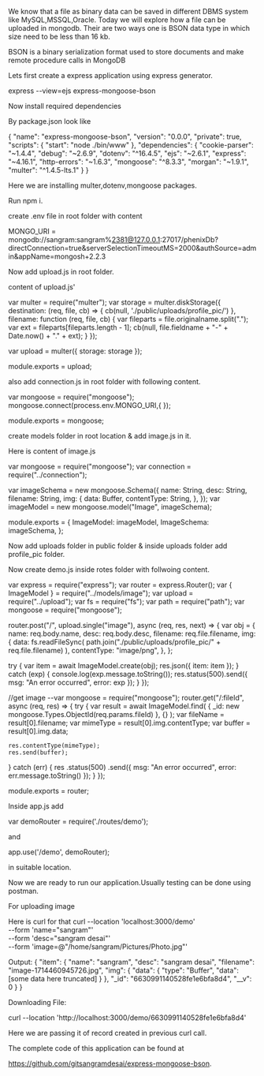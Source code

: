 We know that a file as binary data can be saved in different DBMS system like
MySQL,MSSQL,Oracle. Today we will explore how a file can be uploaded in mongodb.
Their are two ways one is BSON data type in which size need to be less than 16
kb.

BSON is a binary serialization format used to store documents and make remote
procedure calls in MongoDB


Lets first create a express application using express generator.

express --view=ejs express-mongoose-bson


Now install required dependencies

By package.json look like

{
  "name": "express-mongoose-bson",
  "version": "0.0.0",
  "private": true,
  "scripts": {
    "start": "node ./bin/www"
  },
  "dependencies": {
    "cookie-parser": "~1.4.4",
    "debug": "~2.6.9",
    "dotenv": "^16.4.5",
    "ejs": "~2.6.1",
    "express": "~4.16.1",
    "http-errors": "~1.6.3",
    "mongoose": "^8.3.3",
    "morgan": "~1.9.1",
    "multer": "^1.4.5-lts.1"
  }
}


Here we are installing multer,dotenv,mongoose packages.

Run npm i.

create .env file in root folder with content

MONGO_URI = mongodb://sangram:sangram%2381@127.0.0.1:27017/phenixDb?directConnection=true&serverSelectionTimeoutMS=2000&authSource=admin&appName=mongosh+2.2.3


Now add upload.js in root folder.

content of upload.js'

var multer = require("multer");
var storage = multer.diskStorage({
  destination: (req, file, cb) => {
    cb(null, './public/uploads/profile_pic/')
  },
  filename: function (req, file, cb) {
    var fileparts = file.originalname.split(".");
    var ext = fileparts[fileparts.length - 1];
    cb(null, file.fieldname + "-" + Date.now() + "." + ext);
  }
});

var upload = multer({ storage: storage });

module.exports = upload;

also add connection.js in root folder with following content.

var mongoose = require("mongoose");
mongoose.connect(process.env.MONGO_URI,{ });

module.exports = mongoose;


create models folder in root location & add image.js in it.

Here is content of image.js

var mongoose = require("mongoose");
var connection = require("../connection");

var imageSchema = new mongoose.Schema({
  name: String,
  desc: String,
  filename: String,
  img: {
    data: Buffer,
    contentType: String,
  },
});
var imageModel = new mongoose.model("Image", imageSchema);

module.exports = {
  ImageModel: imageModel,
  ImageSchema: imageSchema,
};


Now add uploads folder in public folder & inside uploads folder add profile_pic folder.

Now create demo.js inside rotes folder with follwoing content.

var express = require("express");
var router = express.Router();
var { ImageModel } = require("../models/image");
var upload = require("../upload");
var fs = require("fs");
var path = require("path");
var mongoose = require("mongoose");

router.post("/", upload.single("image"), async (req, res, next) => {
  var obj = {
    name: req.body.name,
    desc: req.body.desc,
    filename: req.file.filename,
    img: {
      data: fs.readFileSync(
        path.join("./public/uploads/profile_pic/" + req.file.filename)
      ),
      contentType: "image/png",
    },
  };

  try {
    var item = await ImageModel.create(obj);
    res.json({ item: item });
  } catch (exp) {
    console.log(exp.message.toString());
    res.status(500).send({ msg: "An error occurred", error: exp });
  }
});

//get image --var mongoose = require("mongoose");
router.get("/:fileId", async (req, res) => {
  try {
    var result = await ImageModel.find(
      { _id: new mongoose.Types.ObjectId(req.params.fileId) },
      {}
    );
    var fileName = result[0].filename;
    var mimeType = result[0].img.contentType;
    var buffer = result[0].img.data;

    res.contentType(mimeType);
    res.send(buffer);
    
  } catch (err) {
    res
      .status(500)
      .send({ msg: "An error occurred", error: err.message.toString() });
  }
});

module.exports = router;

Inside app.js add 

var demoRouter = require('./routes/demo');

and 

app.use('/demo', demoRouter);

in suitable location.

Now we are ready to run our application.Usually testing can be done using
postman.



For uploading image

Here is curl for that
curl --location 'localhost:3000/demo' \
--form 'name="sangram"' \
--form 'desc="sangram desai"' \
--form 'image=@"/home/sangram/Pictures/Photo.jpg"'

Output:
{
  "item": {
    "name": "sangram",
    "desc": "sangram desai",
    "filename": "image-1714460945726.jpg",
    "img": {
      "data": {
        "type": "Buffer",
        "data": [some data here truncated]
      }
    },
    "_id": "6630991140528fe1e6bfa8d4",
    "__v": 0
  }
}

Downloading File:

curl --location 'http://localhost:3000/demo/6630991140528fe1e6bfa8d4'

Here we are passing it of record created in previous curl call.

The complete code of this application can be found at 

https://github.com/gitsangramdesai/express-mongoose-bson.